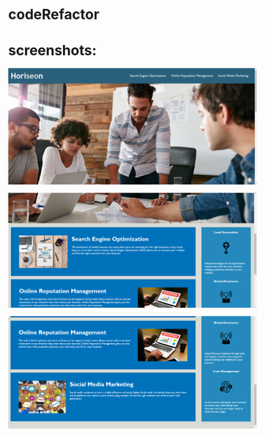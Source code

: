 # codeRefactor
# screenshots:

![](https://github.com/KevinFloris20/codeRefactor/blob/main/Screenshot%20124338.png)

![](https://github.com/KevinFloris20/codeRefactor/blob/main/Screenshot%20124928.png)

![](https://github.com/KevinFloris20/codeRefactor/blob/main/Screenshot%20124949.png)
